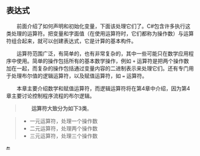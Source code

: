 ## 表达式


&emsp;&emsp;前面介绍了如何声明和初始化变量，下面该处理它们了。C#包含许多执行这类处理的运算符。把变量和字面值（在使用运算符时，它们都称为操作数）与运算符组合起来，就可以创建表达式，它是计算的基本构件。

&emsp;&emsp;运算符范围广泛，有简单的，也有非常复杂的，其中一些可能只在数学应用程序中使用。简单的操作包括所有的基本数学操作，例如 `+` 运算符是把两个操作数加在一起，而复杂的操作包括通过变量内容的二进制表示来处理它们。还有专门用于处理布尔值的逻辑运算符，以及赋值运算符，如 `=` 运算符。

&emsp;&emsp;本章主要介绍数学和赋值运算符，而逻辑运算符将在第4章中介绍，因为第4章主要讨论控制程序流程的布尔逻辑。

>&emsp;&emsp;**运算符大致分为如下3类**。

> * 一元运算符，处理一个操作数
> * 二元运算符，处理两个操作数
> * 三元运算符，处理三个操作数



🔚


